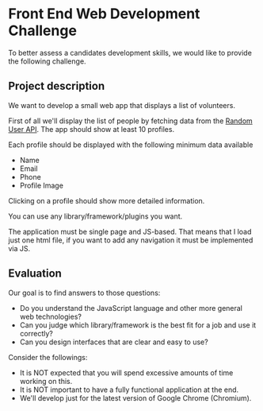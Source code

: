 Front End Web Development Challenge
===================

To better assess a candidates development skills, we would like to provide the following challenge.

Project description
-------------------

We want to develop a small web app that displays a list of volunteers.

First of all we'll display the list of people by fetching data from the  [Random User API](https://randomuser.me/). The app should show at least 10 profiles.

Each profile should be displayed with the following minimum data available

*  Name
* Email
* Phone
* Profile Image

Clicking on a  profile should show more detailed information.

You can use any library/framework/plugins you want.

The application must be single page and JS-based. That means that I load just one html file, if you want to add any navigation it must be implemented via JS.

Evaluation
----------

Our goal is to find answers to those questions:

* Do you understand the JavaScript language and other more general web technologies?
* Can you judge which library/framework is the best fit for a job and use it correctly?
* Can you design interfaces that are clear and easy to use?

Consider the followings:

* It is NOT expected that you will spend excessive amounts of time working on this.
* It is NOT important to have a fully functional application at the end.
* We'll develop just for the latest version of Google Chrome (Chromium).